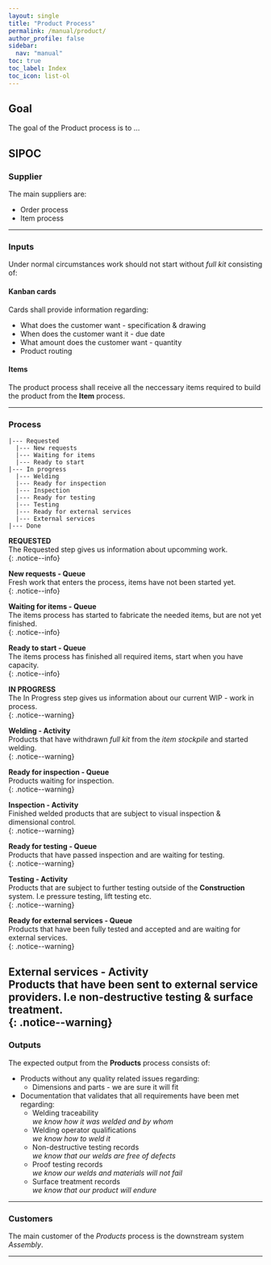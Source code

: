 ```yaml
---
layout: single
title: "Product Process"
permalink: /manual/product/
author_profile: false
sidebar:
  nav: "manual"
toc: true
toc_label: Index
toc_icon: list-ol
---
```

## Goal
The goal of the Product process is to ...

## SIPOC
### Supplier
The main suppliers are:  
* Order process  
* Item process  


---  

### Inputs
Under normal circumstances work should not start without *full kit* consisting of:

#### Kanban cards
Cards shall provide information regarding:  
* What does the customer want - specification & drawing  
* When does the customer want it - due date  
* What amount does the customer want - quantity  
* Product routing  

#### Items
The product process shall receive all the neccessary items required to build the product from the **Item** process.  

---  

### Process
```
|--- Requested
  |--- New requests
  |--- Waiting for items
  |--- Ready to start
|--- In progress
  |--- Welding
  |--- Ready for inspection
  |--- Inspection
  |--- Ready for testing
  |--- Testing  
  |--- Ready for external services  
  |--- External services  
|--- Done
```
**REQUESTED**  
The Requested step gives us information about upcomming work.  
{: .notice--info}

**New requests - Queue**  
Fresh work that enters the process, items have not been started yet.  
{: .notice--info}

**Waiting for items - Queue**  
The items process has started to fabricate the needed items, but are not yet finished.  
{: .notice--info}

**Ready to start - Queue**  
The items process has finished all required items, start when you have capacity.  
{: .notice--info}  

**IN PROGRESS**  
The In Progress step gives us information about our current WIP - work in process.  
{: .notice--warning}

**Welding - Activity**  
Products that have withdrawn *full kit* from the *item stockpile* and started welding.  
{: .notice--warning}

**Ready for inspection - Queue**  
Products waiting for inspection.  
{: .notice--warning}

**Inspection - Activity**  
Finished welded products that are subject to visual inspection & dimensional control.  
{: .notice--warning}

**Ready for testing - Queue**  
Products that have passed inspection and are waiting for testing.  
{: .notice--warning}

**Testing - Activity**  
Products that are subject to further testing outside of the **Construction** system. I.e pressure testing, lift testing etc.  
{: .notice--warning}

**Ready for external services - Queue**  
Products that have been fully tested and accepted and are waiting for external services.  
{: .notice--warning}

**External services - Activity**  
Products that have been sent to external service providers. I.e non-destructive testing & surface treatment.  
{: .notice--warning}  
---  

### Outputs
The expected output from the **Products** process consists of:  
* Products without any quality related issues regarding:  
  - Dimensions and parts - we are sure it will fit  
* Documentation that validates that all requirements have been met regarding:  
  - Welding traceability  
    *we know how it was welded and by whom*  
  - Welding operator qualifications  
    *we know how to weld it*  
  - Non-destructive testing records  
    *we know that our welds are free of defects*  
  - Proof testing records  
    *we know our welds and materials will not fail*  
  - Surface treatment records  
    *we know that our product will endure*  

---  

### Customers
The main customer of the *Products* process is the downstream system *Assembly*.  

---
